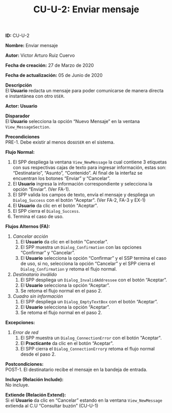 ﻿--- 
layout: page 
title: "CU-U-2: Enviar mensaje" 
permalink: /design-specification/uc-descriptions/user/cu-u-2/ 
hide_hero: true 
---
**ID:** CU-U-2  

**Nombre:** Enviar mensaje  

**Autor:** Victor Arturo Ruiz Cuervo  

**Fecha de creación:** 27 de Marzo de 2020  

**Fecha de actualización:** 05 de Junio de 2020  

**Descripción**  
El **Usuario** redacta un mensaje para poder comunicarse de manera directa e instantánea con otro ``USER``.  

**Actor:** **Usuario**  

**Disparador**  
El **Usuario** selecciona la opción “Nuevo Mensaje” en la ventana ``View_MessageSection``.   

**Precondiciones**  
PRE-1. Debe existir al menos dos``USER`` en el sistema.  

**Flujo Normal:**  
1.	El SPP despliega la ventana ``View_NewMessage`` la cual contiene 3 etiquetas con sus respectivas cajas de texto para ingresar información, estas son: “Destinatario”, “Asunto”, “Contenido”. Al final de la interfaz se encuentran los botones “Enviar” y “Cancelar”. 
2.	El **Usuario** ingresa la información correspondiente y selecciona la opción “Enviar”. (Ver FA-1).
3.	El SPP valida los campos de texto, envía el mensaje y despliega un ``Dialog_Success`` con el botón "Aceptar". (Ver FA-2, FA-3 y EX-1)
4.	El **Usuario** da clic en el botón "Aceptar".
5.	El SPP cierra el ``Dialog_Success``.
6.	Termina el caso de uso.

**Flujos Alternos (FA):**  
   1. *Cancelar acción*
	  1. El **Usuario** da clic en el botón "Cancelar". 
	  2.	El SPP muestra un ``Dialog_Confirmation`` con las opciones “Confirmar” y “Cancelar”. 
	  3.	El **Usuario** selecciona la opción “Confirmar” y el SSP termina el caso de uso, si no, selecciona la opción “Cancelar” y el SPP cierra el ``Dialog_Confirmation`` y retoma el flujo normal.
  2. *Destinatario inválido*
	  1.	El SPP despliega un ``Dialog_InvalidAddressee`` con el botón “Aceptar”. 
	  2.	El **Usuario** selecciona la opción “Aceptar”.
	  3.	Se retoma el flujo normal en el paso 2.
  3. *Cuadro sin información*
	  1.	El SPP despliega un ``Dialog_EmptyTextBox`` con el botón “Aceptar”. 
	  2.	El **Usuario** selecciona la opción “Aceptar”.
	  3.	Se retoma el flujo normal en el paso 2.

**Excepciones:**  
   1. *Error de red*
	   1.	El SPP muestra un ``Dialog_ConnectionError`` con el botón "Aceptar". 
	   2.	El **Practicante** da clic en el botón “Aceptar".
	   3.	El SPP cierra el ``Dialog_ConnectionError``y retoma el flujo normal desde el paso 2.

**Postcondiciones:**  
POST-1. El destinatario recibe el mensaje en la bandeja de entrada.   

**Incluye (Relación Include):**  
No incluye.  

**Extiende (Relación Extend):**  
Si el **Usuario** da clic en “Cancelar” estando en la ventana ``View_NewMessage`` extienda al C.U “Consultar buzón” (CU-U-1)  
